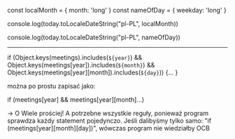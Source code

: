 const localMonth = {
month: 'long'
}
const nameOfDay = {
weekday: 'long'
}

console.log(today.toLocaleDateString("pl-PL", localMonth))

console.log(today.toLocaleDateString("pl-PL", nameOfDay))

---

if (Object.keys(meetings).includes(`${year}`) && Object.keys(meetings[year]).includes(`${month}`) && Object.keys(meetings[year][month]).includes(`${day}`)) {...
}

można po prostu zapisać jako:

if (meetings[year] && meetings[year][month]...)

-> O Wiele prościej! A potrzebne wszystkie reguły, ponieważ program sprawdza każdy statement pojedynczo. Jeśli dalibyśmy tylko samo: "if (meetings[year][month][day])", wówczas program nie wiedziałby OCB